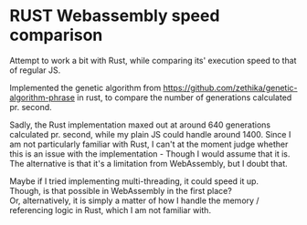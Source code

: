 # RUST Webassembly speed comparison
Attempt to work a bit with Rust, while comparing its' execution speed to that of regular JS.

Implemented the genetic algorithm from https://github.com/zethika/genetic-algorithm-phrase in rust, to compare the number of generations calculated pr. second.

Sadly, the Rust implementation maxed out at around 640 generations calculated pr. second, while my plain JS could handle around 1400.
Since I am not particularly familiar with Rust, I can't at the moment judge whether this is an issue with the implementation - Though I would assume that it is.
The alternative is that it's a limitation from WebAssembly, but I doubt that.

Maybe if I tried implementing multi-threading, it could speed it up.  
Though, is that possible in WebAssembly in the first place?  
Or, alternatively, it is simply a matter of how I handle the memory / referencing logic in Rust, which I am not familiar with.  
